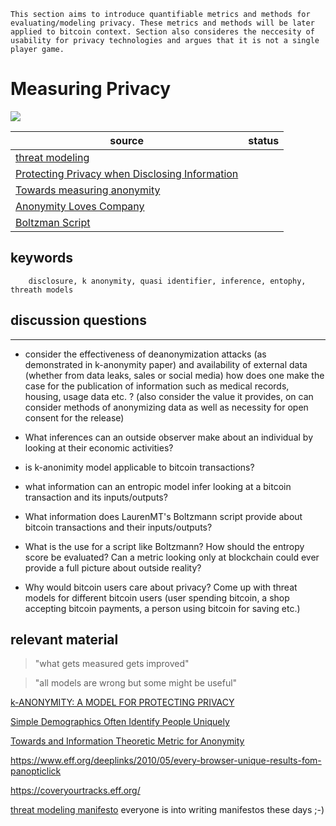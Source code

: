 ```
This section aims to introduce quantifiable metrics and methods for evaluating/modeling privacy. These metrics and methods will be later applied to bitcoin context. Section also consideres the neccesity of usability for privacy technologies and argues that it is not a single player game. 

```

# Measuring Privacy

![](https://imgs.xkcd.com/comics/security.png)

| source                                                                                                                  | status |
| ----------------------------------------------------------------------------------------------------------------------- | ------ |
| [threat modeling](https://shellsharks.com/threat-modeling)                                                              |        |
| [Protecting Privacy when Disclosing Information](https://dataprivacylab.org/dataprivacy/projects/kanonymity/paper3.pdf) |        |
| [Towards measuring anonymity](https://www.esat.kuleuven.be/cosic/publications/article-89.pdf)                           |        |
| [Anonymity Loves Company](https://www.freehaven.net/anonbib/cache/oreilly-usability.pdf)                                |        |
| [Boltzman Script](https://medium.com/@laurentmt/introducing-boltzmann-85930984a159)                                     |        |



## keywords

        disclosure, k anonymity, quasi identifier, inference, entophy, threath models

## discussion questions
---

- consider the effectiveness of deanonymization attacks (as demonstrated in k-anonymity paper) and availability of external data (whether from data leaks, sales or social media) how does one make the case for the publication of information such as medical records, housing, usage data etc. ? (also consider the value it provides, on can consider methods of anonymizing data as well as necessity for open consent for the release)

- What inferences can an outside observer make about an individual by looking at their economic activities?
    
- is k-anonimity model applicable to bitcoin transactions?

- what information can an entropic model infer looking at a bitcoin transaction and its inputs/outputs?

- What information does LaurenMT's Boltzmann script provide about bitcoin transactions and their inputs/outputs? 

- What is the use for a script like Boltzmann? How should the entropy score be evaluated? Can a metric looking only at blockchain could ever provide a full picture about outside reality? 

- Why would bitcoin users care about privacy? Come up with threat models for different bitcoin users (user spending bitcoin, a shop accepting bitcoin payments, a person using bitcoin for saving etc.)












## relevant material 

>"what gets measured gets improved"

>"all models are wrong but some might be useful"

[k-ANONYMITY: A MODEL FOR PROTECTING PRIVACY](https://web.archive.org/web/20210720143809/https://www.win.tue.nl/~jhartog/CourseVerif/Papers/10.1.1.90.4099.pdf)
    
[Simple Demographics Often Identify People Uniquely](https://dataprivacylab.org/projects/identifiability/paper1.pdf)

[Towards and Information Theoretic Metric for Anonymity](http://www0.cs.ucl.ac.uk/staff/G.Danezis/papers/set.pdf)

https://www.eff.org/deeplinks/2010/05/every-browser-unique-results-fom-panopticlick

https://coveryourtracks.eff.org/

[threat modeling manifesto](https://www.threatmodelingmanifesto.org/) everyone is into writing manifestos these days ;-)
